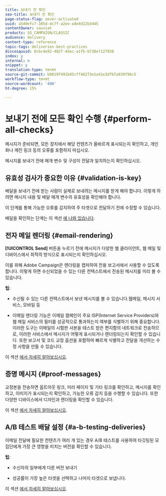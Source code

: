 ```yaml
---
title: 보내기 전 확인
seo-title: 보내기 전 확인
page-status-flag: never-activated
uuid: a540efc7-105d-4c7f-a2ee-ade4d22b3445
contentOwner: sauviat
products: SG_CAMPAIGN/CLASSIC
audience: delivery
content-type: reference
topic-tags: deliveries-best-practices
discoiquuid: 0cbc4e92-482f-4dac-a1fb-b738e7127938
index: y
internal: n
snippet: y
translation-type: tm+mt
source-git-commit: b80197491b45cff46273e1a41e3dfb7a939f96c5
workflow-type: tm+mt
source-wordcount: '400'
ht-degree: 15%

---
```



# 보내기 전에 모든 확인 수행 {#perform-all-checks}

메시지가 준비되면, 모든 장치에서 해당 컨텐츠가 올바르게 표시되는지 확인하고, 개인화나 깨진 링크 등의 오류를 포함하지 마십시오.

메시지를 보내기 전에 매개 변수 및 구성이 전달과 일치하는지 확인하십시오.

## 유효성 검사가 중요한 이유 {#validation-is-key}

배달을 보내기 전에 받는 사람이 실제로 보내려는 메시지를 받게 해야 합니다. 이렇게 하려면 메시지 내용 및 배달 매개 변수의 유효성을 확인해야 합니다.

이 단계를 통해 가능한 오류를 감지하여 주 타겟으로 전달하기 전에 수정할 수 있습니다.

배달을 확인하는 단계는 이 섹션 [에 나와 있습니다](../../sending/using/get-started-sending-messages.md#prepare-test-send).

## 전자 메일 렌더링 {#email-rendering}

**[!UICONTROL Send]** 버튼을 누르기 전에 메시지가 다양한 웹 클라이언트, 웹 메일 및 디바이스에서 최적의 방식으로 표시되는지 확인하십시오.

이를 위해 Adobe Campaign은 렌더링을 캡처하여 전용 보고서에서 사용할 수 있도록 합니다. 이렇게 하면 수신되었을 수 있는 다른 컨텍스트에서 전송된 메시지를 미리 볼 수 있습니다.

**팁**:

* 수신될 수 있는 다른 컨텍스트에서 보낸 메시지를 볼 수 있습니다.웹메일, 메시지 서비스, 모바일 등

* 이메일 렌더링 기능은 이메일 캠페인이 주요 ISP(Internet Service Providers)와 웹 메일 서비스의 필터를 성공적으로 통과하는지 여부를 식별하기 위해 중요합니다. 이러한 도구는 이메일의 시험판 사본을 테스트 받은 편지함의 네트워크로 전송하므로, 이러한 서비스에서 메시지가 어떻게 표시되거나 렌더링되는지 확인할 수 있습니다. 또한 보고서 및 코드 교정 옵션을 포함하여 빠르게 식별하고 전달을 개선하는 수정 사항을 만들 수 있습니다.

이 섹션 [에서 자세히 알아보십시오](../../sending/using/email-rendering.md).

## 증명 메시지 {#proof-messages}

교정본을 전송하면 옵트아웃 링크, 미러 페이지 및 기타 링크를 확인하고, 메시지를 확인하고, 이미지가 표시되는지 확인하고, 가능한 오류 감지 등을 수행할 수 있습니다. 또한 다양한 디바이스에서 디자인과 렌더링을 확인할 수 있습니다.

이 섹션 [에서 자세히 알아보십시오](../../sending/using/sending-proofs.md).

## A/B 테스트 배달 설정 {#a-b-testing-deliveries}

이메일 전달에 필요한 컨텐츠가 여러 개 있는 경우 A/B 테스트를 사용하여 타깃팅된 모집단에게 가장 큰 영향을 미치는 버전을 확인할 수 있습니다.

**팁**:

* 수신자의 일부에게 다른 버전 보내기

* 성공률이 가장 높은 타겟을 선택하고 나머지 타겟으로 보냅니다.

이 섹션 [에서 자세히 알아보십시오](../../channels/using/designing-an-a-b-test-email.md).

